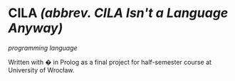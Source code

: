 # CILA _(abbrev. CILA Isn't a Language Anyway)_
_programming language_

Written with � in Prolog as a final project for half-semester course at University of Wrocław.